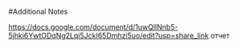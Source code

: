 #Additional Notes

https://docs.google.com/document/d/1uwQllNnb5-5jhki6YwtODqNg2Lqi5JckI65Dmhzi5uo/edit?usp=share_link
отчет
